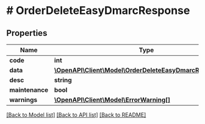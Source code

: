 # # OrderDeleteEasyDmarcResponse

## Properties

Name | Type | Description | Notes
------------ | ------------- | ------------- | -------------
**code** | **int** |  | [optional]
**data** | [**\OpenAPI\Client\Model\OrderDeleteEasyDmarcResponseData**](OrderDeleteEasyDmarcResponseData.md) |  | [optional]
**desc** | **string** |  | [optional]
**maintenance** | **bool** |  | [optional]
**warnings** | [**\OpenAPI\Client\Model\ErrorWarning[]**](ErrorWarning.md) |  | [optional]

[[Back to Model list]](../../README.md#models) [[Back to API list]](../../README.md#endpoints) [[Back to README]](../../README.md)
